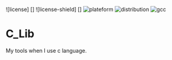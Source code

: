 [plateform]: https://img.shields.io/badge/Platefrom-Linux-lightgray
[distribution]: https://img.shields.io/badge/Distribution-Ubuntu%2016.04%20LTS-coral
[gcc]: https://img.shields.io/badge/GCC%20version-5.4.0-blue

![license] []
![license-shield] []
![plateform][]
![distribution][]
![gcc][]

# C_Lib

My tools when I use c language.
